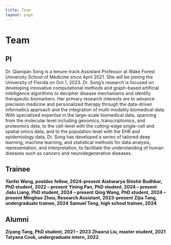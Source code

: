 ```yaml
---
title: Team
layout: page
---
```

# Team

## PI
Dr. Qianqian Song is a tenure-track Assistant Professor at Wake Forest University School of Medicine since April 2021. She will be joining the University of Florida on Oct 1, 2023. Dr. Song’s research is focused on developing innovative computational methods and graph-based artificial intelligence algorithms to decipher disease mechanisms and identify therapeutic biomarkers. Her primary research interests are to advance precision medicine and personalized therapy through the data-driven informatics approach and the integration of multi-modality biomedical data. With specialized expertise in the large-scale biomedical data, spanning from the molecular level including genomics, transcriptomics, and proteomics data, to the cell-level with the cutting-edge single-cell and spatial omics data, and to the population level with the EHR and epidemiology data, Dr. Song has developed a series of tailored deep learning, machine learning, and statistical methods for data analysis, representation, and interpretation, to facilitate the understanding of human diseases such as cancers and neurodegenerative diseases.

## Trainee
**Yanfei Wang, postdoc fellow,	2024-present** 
**Aishwarya Shishir Budhkar, PhD student,	2022 – present** 
**Yining Pan, PhD student,	2024 – present** 
**Jialu Liang, PhD student,	2024 – present** 
**Qing Wang, PhD student,	2024 – present** 
**Minghao Zhou, Research Assistant,	2023-present** 
**Zijia Tang, undergraduate trainee,	2024** 
**Samuel Tong, high school trainee,	2024** 

## Alumni
**Ziyang Tang, PhD student,	2021 – 2023**
**Zhaorui Liu, master student, 2021**
**Tatyana Cook, undergraduate intern,	2022**

